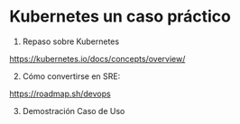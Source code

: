 # Kubernetes un caso práctico

1. Repaso sobre Kubernetes

https://kubernetes.io/docs/concepts/overview/

2. Cómo convertirse en SRE:

https://roadmap.sh/devops

3. Demostración Caso de Uso
